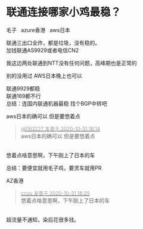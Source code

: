 # 联通连接哪家小鸡最稳？


毛子&nbsp; &nbsp;azure香港&nbsp; &nbsp;aws日本

联通三出口全炸，都是垃圾，没有稳的。<br />
加钱联通AS9929或者电信CN2

我这边两处联通到NTT没有任何问题，高峰期也是正常的<img id="aimg_Upi7C" onclick="zoom(this, this.src, 0, 0, 0)" class="zoom" src="https://cdn.jsdelivr.net/gh/hishis/forum-master/public/images/patch.gif" onmouseover="img_onmouseoverfunc(this)" onload="thumbImg(this)" border="0" alt="" />

别的没用过 AWS日本晚上也可以

联通9929都稳<br />
联通169都不行<br />
总结：连国内联通机器最稳 找个BGP中转吧<img src="static/image/smiley/yct/018.gif" smilieid="36" border="0" alt="" /> 

aws日本的确可以 但是要悠着点

<div class="quote"><blockquote><font size="2"><a href="https://www.hostloc.com/forum.php?mod=redirect&amp;goto=findpost&amp;pid=9381466&amp;ptid=760656" target="_blank"><font color="#999999">g6162227 发表于 2020-10-31 18:14</font></a></font><br />
aws日本的确可以 但是要悠着点</blockquote></div><br />
悠着点啥意思啊，下午刚上了日本的车

总结：要便宜就用毛子鸡，要灵车就用PR

AZ香港

<div class="quote"><blockquote><font size="2"><a href="https://www.hostloc.com/forum.php?mod=redirect&amp;goto=findpost&amp;pid=9381509&amp;ptid=760656" target="_blank"><font color="#999999">ccuu 发表于 2020-10-31 18:29</font></a></font><br />
悠着点啥意思啊，下午刚上了日本的车</blockquote></div><br />
超流量不通知，染后花很多钱。
